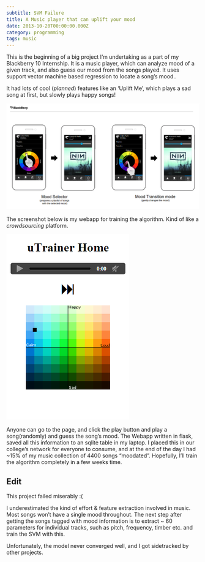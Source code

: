 ```yaml
---
subtitle: SVM Failure
title: A Music player that can uplift your mood
date: 2013-10-20T00:00:00.000Z
category: programming
tags: music
---
```


This is the beginning of a big project I’m undertaking as a part of my Blackberry 10 Internship. It is a music player, which can analyze mood of a given track, and also guess our mood from the songs played. It uses support vector machine based regression to locate a song’s mood..

It had lots of cool (*planned*) features like an ‘Uplift Me’, which plays a sad song at first, but slowly plays happy songs!

![My helpful screenshot](/media/mood.png)

The screenshot below is my webapp for training the algorithm. Kind of like a *crowdsourcing* platform.

![My helpful screenshot](/media/ut.png)

Anyone can go to the page, and click the play button and play a song(randomly) and guess the song’s mood. The Webapp written in flask, saved all this information to an sqlite table in my laptop. I placed this in our college’s network for everyone to consume, and at the end of the day I had \~15% of my music collection of 4400 songs “moodated”. Hopefully, I’ll train the algorithm completely in a few weeks time.

## Edit

This project failed miserably :(

I underestimated the kind of effort & feature extraction involved in music. Most songs won’t have a single mood throughout. The next step after getting the songs tagged with mood information is to extract \~ 60 parameters for individual tracks, such as pitch, frequency, timber etc. and train the SVM with this.

Unfortunately, the model never converged well, and I got sidetracked by other projects.
